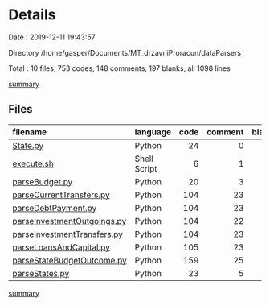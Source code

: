 # Details

Date : 2019-12-11 19:43:57

Directory /home/gasper/Documents/MT_drzavniProracun/dataParsers

Total : 10 files,  753 codes, 148 comments, 197 blanks, all 1098 lines

[summary](results.md)

## Files
| filename | language | code | comment | blank | total |
| :--- | :--- | ---: | ---: | ---: | ---: |
| [State.py](file:///home/gasper/Documents/MT_drzavniProracun/dataParsers/State.py) | Python | 24 | 0 | 6 | 30 |
| [execute.sh](file:///home/gasper/Documents/MT_drzavniProracun/dataParsers/execute.sh) | Shell Script | 6 | 1 | 4 | 11 |
| [parseBudget.py](file:///home/gasper/Documents/MT_drzavniProracun/dataParsers/parseBudget.py) | Python | 20 | 3 | 6 | 29 |
| [parseCurrentTransfers.py](file:///home/gasper/Documents/MT_drzavniProracun/dataParsers/parseCurrentTransfers.py) | Python | 104 | 23 | 27 | 154 |
| [parseDebtPayment.py](file:///home/gasper/Documents/MT_drzavniProracun/dataParsers/parseDebtPayment.py) | Python | 104 | 23 | 28 | 155 |
| [parseInvestmentOutgoings.py](file:///home/gasper/Documents/MT_drzavniProracun/dataParsers/parseInvestmentOutgoings.py) | Python | 104 | 22 | 29 | 155 |
| [parseInvestmentTransfers.py](file:///home/gasper/Documents/MT_drzavniProracun/dataParsers/parseInvestmentTransfers.py) | Python | 104 | 23 | 27 | 154 |
| [parseLoansAndCapital.py](file:///home/gasper/Documents/MT_drzavniProracun/dataParsers/parseLoansAndCapital.py) | Python | 105 | 23 | 26 | 154 |
| [parseStateBudgetOutcome.py](file:///home/gasper/Documents/MT_drzavniProracun/dataParsers/parseStateBudgetOutcome.py) | Python | 159 | 25 | 33 | 217 |
| [parseStates.py](file:///home/gasper/Documents/MT_drzavniProracun/dataParsers/parseStates.py) | Python | 23 | 5 | 11 | 39 |

[summary](results.md)
